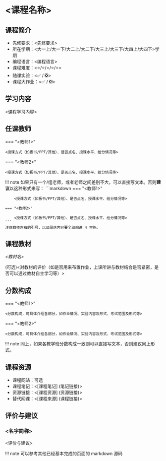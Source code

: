 # <课程名称> 

## 课程简介
+ 先修要求：<先修要求>
+ 所在学期：<大一上/大一下/大二上/大二下/大三上/大三下/大四上/大四下>学期
+ 编程语言：<编程语言>
+ 课程难度：<:star:/:star:/:star:/:star:/:star:>
+ 随课实验：<:white_check_mark: / :negative_squared_cross_mark:>
+ 课程大作业：<:white_check_mark: / :negative_squared_cross_mark:>

## 学习内容
<课程学习内容>

## 任课教师

=== "<教师1>"

    <授课方式（如板书/PPT/其他）、是否点名、授课水平、给分情况等>

=== "<教师2>" 

    <授课方式（如板书/PPT/其他）、是否点名、授课水平、给分情况等>

!!! note
    如果只有一个/组老师，或者老师之间差别不大，可以直接写文本。否则**建议**以这种形式来写：
    ```markdown
    === "<教师1>"

        <授课方式（如板书/PPT/其他）、是否点名、授课水平、给分情况等>

    === "<教师2>" 

        <授课方式（如板书/PPT/其他）、是否点名、授课水平、给分情况等>
    ```
    注意教师左右的引号，以及段落内容要全部缩进 4 空格。

## 课程教材

*<教材名>*

(可选)<对教材的评价（如是否用来布置作业，上课所讲与教材结合是否紧密，是否可以通过教材自主学习等）>

## 分数构成

=== "<教师1>"

    <分数构成，可具体介绍各部分，如作业情况、实验内容及形式、考试范围及形式等>

=== "<教师2>" 

    <分数构成，可具体介绍各部分，如作业情况、实验内容及形式、考试范围及形式等>

!!! note
    同上，如果各教学班分数构成一致则可以直接写文本，否则建议同上形式。

## 课程资源
+ 课程网站：可选
+ 课程笔记：<[课程笔记] (笔记链接)>
+ 资源链接：<[课程资源] (资源链接)>
+ 替代网课：<[课程来源] (课程链接)>

## 评价与建议
### <名字简称>
<评价与建议>

!!! note
    可以参考其他已经基本完成的页面的 markdown 源码